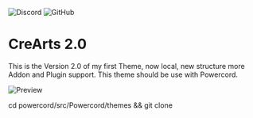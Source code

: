  ![Discord](https://discordapp.com/api/guilds/534376415202639903/embed.png) ![GitHub](https://img.shields.io/github/license/CorellanStoma/CreArts-Development)

# CreArts 2.0

This is the Version 2.0 of my first Theme, now local, new structure more Addon and Plugin support.
This theme should be use with Powercord.

![Preview](https://i.imgur.com/XJ1uDoR.png)




cd powercord/src/Powercord/themes && git clone <link>
